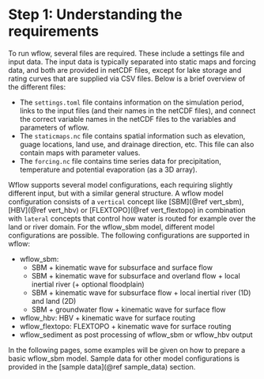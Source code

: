 # Step 1: Understanding the requirements

To run wflow, several files are required. These include a settings file and input data. The
input data is typically separated into static maps and forcing data, and both are provided
in netCDF files, except for lake storage and rating curves that are supplied via CSV files.
Below is a brief overview of the different files:

 - The `settings.toml` file contains information on the simulation period, links to the
   input files (and their names in the netCDF files), and connect the correct variable names
   in the netCDF files to the variables and parameters of wflow.
 - The `staticmaps.nc` file contains spatial information such as elevation, guage locations,
   land use, and drainage direction, etc. This file can also contain maps with parameter
   values.
 - The `forcing.nc` file contains time series data for  precipitation, temperature and
   potential evaporation (as a 3D array).

Wflow supports several model configurations, each requiring slightly different input, but
with a similar general structure. A wflow model configuration consists of a `vertical`
concept like [SBM](@ref vert_sbm), [HBV](@ref vert_hbv) or [FLEXTOPO](@ref vert_flextopo) in
combination with `lateral` concepts that control how water is routed for example over the
land or river domain. For the wflow\_sbm model, different model configurations are possible.
The following configurations are supported in wflow:

 - wflow\_sbm:
    - SBM + kinematic wave for subsurface and surface flow
    - SBM + kinematic wave for subsurface and overland flow + local inertial river (+
      optional floodplain)
    - SBM + kinematic wave for subsurface flow + local inertial river (1D) and land (2D)
    - SBM + groundwater flow + kinematic wave for surface flow
 - wflow\_hbv: HBV + kinematic wave for surface routing
 - wflow\_flextopo: FLEXTOPO + kinematic wave for surface routing
 - wflow\_sediment as post processing of wflow\_sbm or wflow\_hbv output

In the following pages, some examples will be given on how to prepare a basic wflow\_sbm
model. Sample data for other model configurations is provided in the [sample data](@ref
sample_data) section.